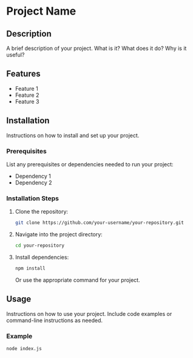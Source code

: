 # Project Name

## Description

A brief description of your project. What is it? What does it do? Why is it useful?

## Features

- Feature 1
- Feature 2
- Feature 3

## Installation

Instructions on how to install and set up your project.

### Prerequisites

List any prerequisites or dependencies needed to run your project:

- Dependency 1
- Dependency 2

### Installation Steps

1. Clone the repository:
    ```bash
    git clone https://github.com/your-username/your-repository.git
    ```
2. Navigate into the project directory:
    ```bash
    cd your-repository
    ```
3. Install dependencies:
    ```bash
    npm install
    ```
   Or use the appropriate command for your project.

## Usage

Instructions on how to use your project. Include code examples or command-line instructions as needed.

### Example

```bash
node index.js

